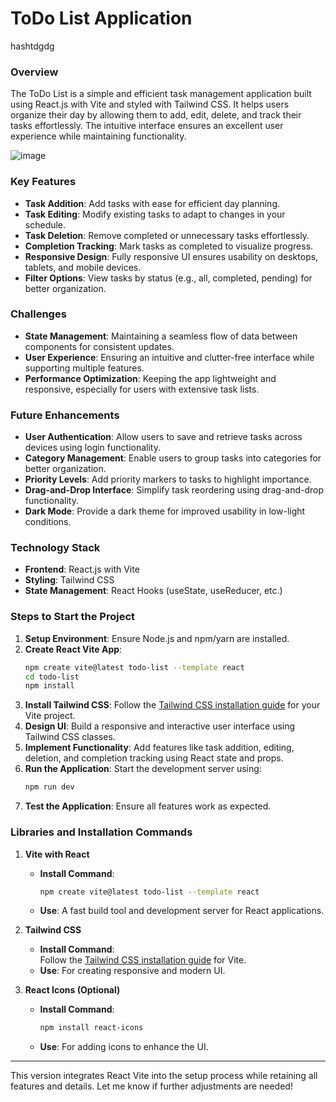# **ToDo List Application**
hashtdgdg
### **Overview**
The ToDo List is a simple and efficient task management application built using React.js with Vite and styled with Tailwind CSS. It helps users organize their day by allowing them to add, edit, delete, and track their tasks effortlessly. The intuitive interface ensures an excellent user experience while maintaining functionality.

![image](https://github.com/user-attachments/assets/ee972f64-7324-4785-a4b3-865483592b33)

### **Key Features**
- **Task Addition**: Add tasks with ease for efficient day planning.
- **Task Editing**: Modify existing tasks to adapt to changes in your schedule.
- **Task Deletion**: Remove completed or unnecessary tasks effortlessly.
- **Completion Tracking**: Mark tasks as completed to visualize progress.
- **Responsive Design**: Fully responsive UI ensures usability on desktops, tablets, and mobile devices.
- **Filter Options**: View tasks by status (e.g., all, completed, pending) for better organization.

### **Challenges**
- **State Management**: Maintaining a seamless flow of data between components for consistent updates.
- **User Experience**: Ensuring an intuitive and clutter-free interface while supporting multiple features.
- **Performance Optimization**: Keeping the app lightweight and responsive, especially for users with extensive task lists.

### **Future Enhancements**
- **User Authentication**: Allow users to save and retrieve tasks across devices using login functionality.
- **Category Management**: Enable users to group tasks into categories for better organization.
- **Priority Levels**: Add priority markers to tasks to highlight importance.
- **Drag-and-Drop Interface**: Simplify task reordering using drag-and-drop functionality.
- **Dark Mode**: Provide a dark theme for improved usability in low-light conditions.

### **Technology Stack**
- **Frontend**: React.js with Vite
- **Styling**: Tailwind CSS
- **State Management**: React Hooks (useState, useReducer, etc.)

### **Steps to Start the Project**
1. **Setup Environment**: Ensure Node.js and npm/yarn are installed.
2. **Create React Vite App**:  
   ```bash
   npm create vite@latest todo-list --template react
   cd todo-list
   npm install
   ```
3. **Install Tailwind CSS**: Follow the [Tailwind CSS installation guide](https://tailwindcss.com/docs/installation) for your Vite project.
4. **Design UI**: Build a responsive and interactive user interface using Tailwind CSS classes.
5. **Implement Functionality**: Add features like task addition, editing, deletion, and completion tracking using React state and props.
6. **Run the Application**: Start the development server using:
   ```bash
   npm run dev
   ```
7. **Test the Application**: Ensure all features work as expected.

### **Libraries and Installation Commands**

1. **Vite with React**
   - **Install Command**:  
     ```bash
     npm create vite@latest todo-list --template react
     ```
   - **Use**: A fast build tool and development server for React applications.

2. **Tailwind CSS**
   - **Install Command**:  
     Follow the [Tailwind CSS installation guide](https://tailwindcss.com/docs/installation) for Vite.
   - **Use**: For creating responsive and modern UI.

3. **React Icons (Optional)**
   - **Install Command**:  
     ```bash
     npm install react-icons
     ```
   - **Use**: For adding icons to enhance the UI.

---

This version integrates React Vite into the setup process while retaining all features and details. Let me know if further adjustments are needed!
